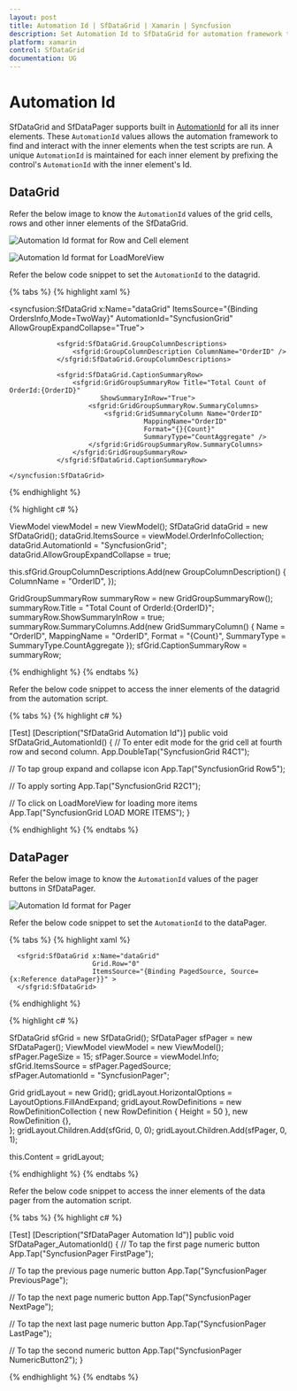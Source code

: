 ```yaml
---
layout: post
title: Automation Id | SfDataGrid | Xamarin | Syncfusion
description: Set Automation Id to SfDataGrid for automation framework to find and interact with control inner elements.
platform: xamarin
control: SfDataGrid
documentation: UG
---
```


# Automation Id

SfDataGrid and SfDataPager supports built in [AutomationId](https://docs.microsoft.com/en-gb/dotnet/api/xamarin.forms.element.automationid?view=xamarin-forms#Xamarin_Forms_Element_AutomationId) for all its inner elements. These `AutomationId` values allows the automation framework to find and interact with the inner elements when the test scripts are run. A unique `AutomationId` is maintained for each inner element by prefixing the control's `AutomationId` with the inner element's Id.

## DataGrid

Refer the below image to know the `AutomationId` values of the grid cells, rows and other inner elements of the SfDataGrid.

![Automation Id format for Row and Cell element](SfDataGrid_images/AutomationId_DataGrid.png)

![Automation Id format for LoadMoreView](SfDataGrid_images/AutomationId_LoadMoreItems.png)

Refer the below code snippet to set the `AutomationId` to the datagrid.

{% tabs %}
{% highlight xaml %}

<syncfusion:SfDataGrid x:Name="dataGrid"
                        ItemsSource="{Binding OrdersInfo,Mode=TwoWay}"
                        AutomationId="SyncfusionGrid"
                        AllowGroupExpandCollapse="True">

                <sfgrid:SfDataGrid.GroupColumnDescriptions>
                    <sfgrid:GroupColumnDescription ColumnName="OrderID" />
                </sfgrid:SfDataGrid.GroupColumnDescriptions>
                
                <sfgrid:SfDataGrid.CaptionSummaryRow>
                    <sfgrid:GridGroupSummaryRow Title="Total Count of OrderId:{OrderID}"
                           ShowSummaryInRow="True">
                        <sfgrid:GridGroupSummaryRow.SummaryColumns>
                            <sfgrid:GridSummaryColumn Name="OrderID"
                                      MappingName="OrderID"
                                      Format="{}{Count}"
                                      SummaryType="CountAggregate" />
                        </sfgrid:GridGroupSummaryRow.SummaryColumns>
                    </sfgrid:GridGroupSummaryRow>
                </sfgrid:SfDataGrid.CaptionSummaryRow>
                          
    </syncfusion:SfDataGrid>

{% endhighlight %}

{% highlight c# %}

ViewModel viewModel = new ViewModel();
SfDataGrid dataGrid = new SfDataGrid();
dataGrid.ItemsSource = viewModel.OrderInfoCollection;
dataGrid.AutomationId = "SyncfusionGrid";
dataGrid.AllowGroupExpandCollapse = true;

this.sfGrid.GroupColumnDescriptions.Add(new GroupColumnDescription()
            {
                ColumnName = "OrderID",
            });

GridGroupSummaryRow summaryRow = new GridGroupSummaryRow();
summaryRow.Title = "Total Count of OrderId:{OrderID}";
summaryRow.ShowSummaryInRow = true;
summaryRow.SummaryColumns.Add(new GridSummaryColumn()
            {
                Name = "OrderID",
                MappingName = "OrderID",
                Format = "{Count}",
                SummaryType = SummaryType.CountAggregate
            });
sfGrid.CaptionSummaryRow = summaryRow;

{% endhighlight %}
{% endtabs %}

Refer the below code snippet to access the inner elements of the datagrid from the automation script.

{% tabs %}
{% highlight c# %}

[Test]
[Description("SfDataGrid Automation Id")]
public void SfDataGrid_AutomationId()
{
   // To enter edit mode for the grid cell at fourth row and second column.
   App.DoubleTap("SyncfusionGrid R4C1");

   // To tap group expand and collapse icon
   App.Tap("SyncfusionGrid Row5");

   // To apply sorting 
   App.Tap("SyncfusionGrid R2C1");

   // To click on LoadMoreView for loading more items
   App.Tap("SyncfusionGrid LOAD MORE ITEMS");
}

{% endhighlight %}
{% endtabs %}

## DataPager

Refer the below image to know the `AutomationId` values of the pager buttons in SfDataPager.

![Automation Id format for Pager](SfDataGrid_images/AutomationId_Pager.png)

Refer the below code snippet to set the `AutomationId` to the dataPager.

{% tabs %}
{% highlight xaml %}

<Grid> 
      <Grid.RowDefinitions>
        <RowDefinition Height="Auto" />
        <RowDefinition Height="*" />
      </Grid.RowDefinitions>
      <sfPager:SfDataPager x:Name ="dataPager"
                           Grid.Row="1"           
                           PageSize="10" 
                           HeightRequest ="50"
                           NumericButtonCount="20"
                           Source="{Binding OrdersInfo}"
                           AutomationId="SyncfusionPager">
      </sfPager:SfDataPager>
       
      <sfgrid:SfDataGrid x:Name="dataGrid"
                         Grid.Row="0"
                         ItemsSource="{Binding PagedSource, Source={x:Reference dataPager}}" >                   
      </sfgrid:SfDataGrid>
</Grid> 
                      
{% endhighlight %}

{% highlight c# %}

SfDataGrid sfGrid = new SfDataGrid();
SfDataPager sfPager = new SfDataPager();
ViewModel viewModel = new ViewModel();
sfPager.PageSize = 15; 
sfPager.Source = viewModel.Info; 
sfGrid.ItemsSource = sfPager.PagedSource;  
sfPager.AutomationId = "SyncfusionPager";

Grid gridLayout = new Grid();
gridLayout.HorizontalOptions = LayoutOptions.FillAndExpand;
gridLayout.RowDefinitions = new RowDefinitionCollection
        {
          new RowDefinition { Height = 50 },
          new RowDefinition {},    
        };
gridLayout.Children.Add(sfGrid, 0, 0);
gridLayout.Children.Add(sfPager, 0, 1);

this.Content = gridLayout;

{% endhighlight %}
{% endtabs %}

Refer the below code snippet to access the inner elements of the data pager from the automation script.

{% tabs %}
{% highlight c# %}

[Test]
[Description("SfDataPager Automation Id")]
public void SfDataPager_AutomationId()
{
   // To tap the first page numeric button
   App.Tap("SyncfusionPager FirstPage");

   // To tap the previous page numeric button
   App.Tap("SyncfusionPager PreviousPage");

   // To tap the next page numeric button
   App.Tap("SyncfusionPager NextPage");

   // To tap the next last page numeric button
   App.Tap("SyncfusionPager LastPage");

   // To tap the second numeric button
   App.Tap("SyncfusionPager NumericButton2");
}

{% endhighlight %}
{% endtabs %}